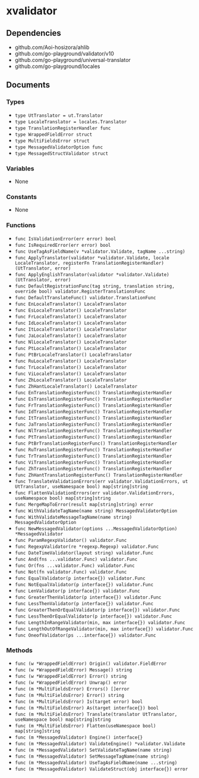 # xvalidator

## Dependencies

+ github.com/Aoi-hosizora/ahlib
+ github.com/go-playground/validator/v10
+ github.com/go-playground/universal-translator
+ github.com/go-playground/locales

## Documents

### Types

+ `type UtTranslator = ut.Translator`
+ `type LocaleTranslator = locales.Translator`
+ `type TranslationRegisterHandler func`
+ `type WrappedFieldError struct`
+ `type MultiFieldsError struct`
+ `type MessagedValidatorOption func`
+ `type MessagedStructValidator struct`

### Variables

+ None

### Constants

+ None

### Functions

+ `func IsValidationError(err error) bool`
+ `func IsRequiredError(err error) bool`
+ `func UseTagAsFieldName(v *validator.Validate, tagName ...string)`
+ `func ApplyTranslator(validator *validator.Validate, locale LocaleTranslator, registerFn TranslationRegisterHandler) (UtTranslator, error)`
+ `func ApplyEnglishTranslator(validator *validator.Validate) (UtTranslator, error)`
+ `func DefaultRegistrationFunc(tag string, translation string, override bool) validator.RegisterTranslationsFunc`
+ `func DefaultTranslateFunc() validator.TranslationFunc`
+ `func EnLocaleTranslator() LocaleTranslator`
+ `func EsLocaleTranslator() LocaleTranslator`
+ `func FrLocaleTranslator() LocaleTranslator`
+ `func IdLocaleTranslator() LocaleTranslator`
+ `func ItLocaleTranslator() LocaleTranslator`
+ `func JaLocaleTranslator() LocaleTranslator`
+ `func NlLocaleTranslator() LocaleTranslator`
+ `func PtLocaleTranslator() LocaleTranslator`
+ `func PtBrLocaleTranslator() LocaleTranslator`
+ `func RuLocaleTranslator() LocaleTranslator`
+ `func TrLocaleTranslator() LocaleTranslator`
+ `func ViLocaleTranslator() LocaleTranslator`
+ `func ZhLocaleTranslator() LocaleTranslator`
+ `func ZhHantLocaleTranslator() LocaleTranslator`
+ `func EnTranslationRegisterFunc() TranslationRegisterHandler`
+ `func EsTranslationRegisterFunc() TranslationRegisterHandler`
+ `func FrTranslationRegisterFunc() TranslationRegisterHandler`
+ `func IdTranslationRegisterFunc() TranslationRegisterHandler`
+ `func ItTranslationRegisterFunc() TranslationRegisterHandler`
+ `func JaTranslationRegisterFunc() TranslationRegisterHandler`
+ `func NlTranslationRegisterFunc() TranslationRegisterHandler`
+ `func PtTranslationRegisterFunc() TranslationRegisterHandler`
+ `func PtBrTranslationRegisterFunc() TranslationRegisterHandler`
+ `func RuTranslationRegisterFunc() TranslationRegisterHandler`
+ `func TrTranslationRegisterFunc() TranslationRegisterHandler`
+ `func ViTranslationRegisterFunc() TranslationRegisterHandler`
+ `func ZhTranslationRegisterFunc() TranslationRegisterHandler`
+ `func ZhHantTranslationRegisterFunc() TranslationRegisterHandler`
+ `func TranslateValidationErrors(err validator.ValidationErrors, ut UtTranslator, useNamespace bool) map[string]string`
+ `func FlattenValidationErrors(err validator.ValidationErrors, useNamespace bool) map[string]string`
+ `func MergeMapToError(result map[string]string) error`
+ `func WithValidateTagName(name string) MessagedValidatorOption`
+ `func WithValidateMessageTagName(name string) MessagedValidatorOption`
+ `func NewMessagedValidator(options ...MessagedValidatorOption) *MessagedValidator`
+ `func ParamRegexpValidator() validator.Func`
+ `func RegexpValidator(re *regexp.Regexp) validator.Func`
+ `func DateTimeValidator(layout string) validator.Func`
+ `func And(fns ...validator.Func) validator.Func`
+ `func Or(fns ...validator.Func) validator.Func`
+ `func Not(fn validator.Func) validator.Func`
+ `func EqualValidator(p interface{}) validator.Func`
+ `func NotEqualValidator(p interface{}) validator.Func`
+ `func LenValidator(p interface{}) validator.Func`
+ `func GreaterThenValidator(p interface{}) validator.Func`
+ `func LessThenValidator(p interface{}) validator.Func`
+ `func GreaterThenOrEqualValidator(p interface{}) validator.Func`
+ `func LessThenOrEqualValidator(p interface{}) validator.Func`
+ `func LengthInRangeValidator(min, max interface{}) validator.Func`
+ `func LengthOutOfRangeValidator(min, max interface{}) validator.Func`
+ `func OneofValidator(ps ...interface{}) validator.Func`

### Methods

+ `func (w *WrappedFieldError) Origin() validator.FieldError`
+ `func (w *WrappedFieldError) Message() string`
+ `func (w *WrappedFieldError) Error() string`
+ `func (w *WrappedFieldError) Unwrap() error`
+ `func (m *MultiFieldsError) Errors() []error`
+ `func (m *MultiFieldsError) Error() string`
+ `func (m *MultiFieldsError) Is(target error) bool`
+ `func (m *MultiFieldsError) As(target interface{}) bool`
+ `func (m *MultiFieldsError) Translate(translator UtTranslator, useNamespace bool) map[string]string`
+ `func (m *MultiFieldsError) Flatten(useNamespace bool) map[string]string`
+ `func (m *MessagedValidator) Engine() interface{}`
+ `func (m *MessagedValidator) ValidateEngine() *validator.Validate`
+ `func (m *MessagedValidator) SetValidateTagName(name string)`
+ `func (m *MessagedValidator) SetMessageTagName(name string)`
+ `func (m *MessagedValidator) UseTagAsFieldName(name ...string)`
+ `func (m *MessagedValidator) ValidateStruct(obj interface{}) error`
